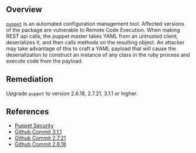 ## Overview
[`puppet`](https://rubygems.org/gems/puppet) is an automated configuration management tool.
Affected versions of the package are vulnerable to Remote Code Execution. When making REST api calls, the puppet master takes YAML from an untrusted client, deserializes it, and then calls methods on the resulting object. An attacker may take advantage of this to craft a YAML payload that will cause the deserialization to construct an instance of any class in the ruby process and execute code from the payload.

## Remediation
Upgrade `puppet` to version 2.6.18, 2.7.21, 3.1.1 or higher.

## References
- [Puppet Security](https://puppet.com/security/cve/cve-2013-3567/)
- [Github Commit 3.1.1](https://github.com/puppetlabs/puppet/commit/cb607d950b4841b956f977b32cb255c595a7b728)
- [Github Commit 2.7.21](https://github.com/puppetlabs/puppet/commit/79b875e941e24e6e28c594e2d102263ce63f1b9d)
- [Github Commit 2.6.18](https://github.com/puppetlabs/puppet/commit/b01c7287ac0b9ada04f5516afb49a81eac018130)
